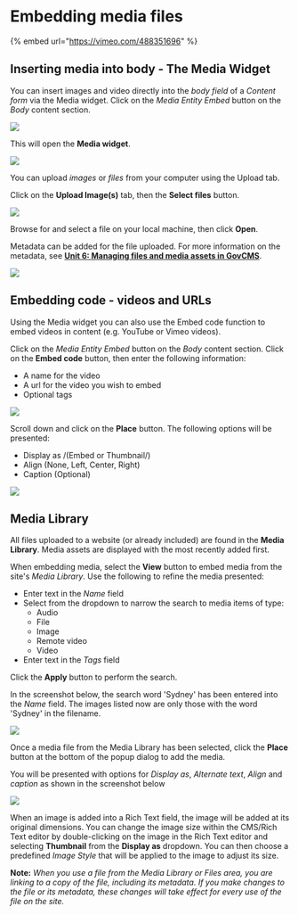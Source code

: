 # Embedding media files

{% embed url="https://vimeo.com/488351696" %}

## Inserting media into body - The Media Widget

You can insert images and video directly into the _body field_ of a _Content form_ via the Media widget. Click on the _Media Entity Embed_ button on the _Body_ content section. 

![](../.gitbook/assets/Unit-2-Embed-Media-1.png)

This will open the **Media widget**.

![](../.gitbook/assets/Unit-2-Embed-Media-2.png)

You can upload _images_ or _files_  from your computer using the Upload tab. 

Click on the **Upload Image\(s\)** tab, then the **Select files** button.

![](../.gitbook/assets/Unit-2-Embed-Media-3.png)

Browse for and select a file on your local machine, then click **Open**. 

Metadata can be added for the file uploaded. For more information on the metadata, see **[Unit 6: Managing files and media assets in GovCMS](https://salsa-digital.gitbook.io/govcms-content-administration/unit-6-files-media-assets/managing-files-and-media-assets-in-govcms)**.

![](../.gitbook/assets/Unit-2-Embed-Media-Metadata.png)

## Embedding code - videos and URLs

Using the Media widget you can also use the Embed code function to embed videos in content \(e.g. YouTube or Vimeo videos\).

Click on the _Media Entity Embed_ button on the _Body_ content section. Click on the **Embed code** button, then enter the following information:

- A name for the video
- A url for the video you wish to embed
- Optional tags

![](../.gitbook/assets/Unit-2-Embed-Media-Code.png)

Scroll down and click on the **Place** button. The following options will be presented:

- Display as /(Embed or Thumbnail/)
- Align \(None, Left, Center, Right\)
- Caption \(Optional\)

![](../.gitbook/assets/Unit-2-Embed-Media-Code-2.png)


## Media Library

All files uploaded to a website \(or already included\) are found in the **Media Library**. Media assets are displayed with the most recently added first.

When embedding media, select the **View** button to embed media from the site's _Media Library_. Use the following to refine the media presented:

- Enter text in the _Name_ field 
- Select from the dropdown to narrow the search to media items of type:
	- Audio
	- File
	- Image
	- Remote video
	- Video
- Enter text in the _Tags_ field

Click the **Apply** button to perform the search.

In the screenshot below, the search word 'Sydney' has been entered into the _Name_ field.  The images listed now are only those with the word 'Sydney' in the filename. 

![](../.gitbook/assets/Unit-2-Embed-Media-Search.png)

Once a media file from the Media Library has been selected, click the **Place** button at the bottom of the popup dialog to add the media.

You will be presented with options for _Display as_, _Alternate text_, _Align_ and _caption_ as shown in the screenshot below

![](../.gitbook/assets/Unit-2-Embed-Media-Place.png)

When an image is added into a Rich Text field, the image will be added at its original dimensions. You can change the image size within the CMS/Rich Text editor by double-clicking on the image in the Rich Text editor and selecting **Thumbnail** from the **Display as** dropdown. You can then choose a predefined _Image Style_ that will be applied to the image to adjust its size.

**Note:** _When you use a file from the Media Library or Files area, you are linking to a copy of the file, including its metadata. If you make changes to the file or its metadata, these changes will take effect for every use of the file on the site._


